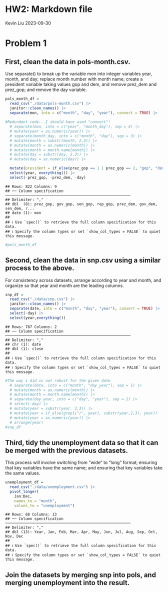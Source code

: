 HW2: Markdown file
================
Kevin Liu
2023-09-30

# Problem 1

## First, clean the data in pols-month.csv.

Use separate() to break up the variable mon into integer variables year,
month, and day; replace month number with month name; create a president
variable taking values gop and dem, and remove prez_dem and prez_gop;
and remove the day variable.

``` r
pols_month_df = 
  read_csv("./data/pols-month.csv") |>
  janitor::clean_names() |> 
  separate(mon, into = c("month", "day", "year"), convert = TRUE) |> 
  
#Redundant code...I should have used "convert"!
  # separate(mon, into = c("year", "month_day"), sep = 4) |> 
  # mutate(year = as.numeric(year)) |> 
  # separate(month_day, into = c("month", "day"), sep = 3) |> 
  # mutate(month = substr(month, 2,3)) |> 
  # mutate(month = as.numeric(month)) |> 
  # mutate(month = month.name[month]) |> 
  # mutate(day = substr(day, 2,3)) |> 
  # mutate(day = as.numeric(day)) |> 

  mutate(president = if_else(prez_gop == 1 | prez_gop == 2, "gop", "dem")) |> 
  select(year, everything()) |> 
  select(-prez_gop, -prez_dem, -day)
```

    ## Rows: 822 Columns: 9
    ## ── Column specification ────────────────────────────────────────────────────────
    ## Delimiter: ","
    ## dbl  (8): prez_gop, gov_gop, sen_gop, rep_gop, prez_dem, gov_dem, sen_dem, r...
    ## date (1): mon
    ## 
    ## ℹ Use `spec()` to retrieve the full column specification for this data.
    ## ℹ Specify the column types or set `show_col_types = FALSE` to quiet this message.

``` r
#pols_month_df
```

## Second, clean the data in snp.csv using a similar process to the above.

For consistency across datasets, arrange according to year and month,
and organize so that year and month are the leading columns.

``` r
snp_df = 
  read_csv("./data/snp.csv") |> 
  janitor::clean_names() |> 
  separate(date, into = c("month", "day", "year"), convert = TRUE) |> 
  select(-day) |> 
  select(year,everything())
```

    ## Rows: 787 Columns: 2
    ## ── Column specification ────────────────────────────────────────────────────────
    ## Delimiter: ","
    ## chr (1): date
    ## dbl (1): close
    ## 
    ## ℹ Use `spec()` to retrieve the full column specification for this data.
    ## ℹ Specify the column types or set `show_col_types = FALSE` to quiet this message.

``` r
#The way i did is not robust for the given date
  # separate(date, into = c("month", "day_year"), sep = 1) |> 
  # mutate(month = as.numeric(month)) |> 
  # mutate(month = month.name[month]) |> 
  # separate(day_year, into = c("day", "year"), sep = 2) |> 
  # select(-day) |> 
  # mutate(year = substr(year, 2,3)) |> 
  # mutate(year = if_else(grepl("/", year), substr(year,2,3), year))
  # mutate(year = as.numeric(year)) |> 
  # arrange(year)
#snp_df
```

## Third, tidy the unemployment data so that it can be merged with the previous datasets.

This process will involve switching from “wide” to “long” format;
ensuring that key variables have the same name; and ensuring that key
variables take the same values.

``` r
unemployment_df = 
  read_csv("./data/unemployment.csv") |> 
  pivot_longer(
    Jan:Dec,
    names_to = "month",
    values_to = "unemployment")
```

    ## Rows: 68 Columns: 13
    ## ── Column specification ────────────────────────────────────────────────────────
    ## Delimiter: ","
    ## dbl (13): Year, Jan, Feb, Mar, Apr, May, Jun, Jul, Aug, Sep, Oct, Nov, Dec
    ## 
    ## ℹ Use `spec()` to retrieve the full column specification for this data.
    ## ℹ Specify the column types or set `show_col_types = FALSE` to quiet this message.

## Join the datasets by merging snp into pols, and merging unemployment into the result.
